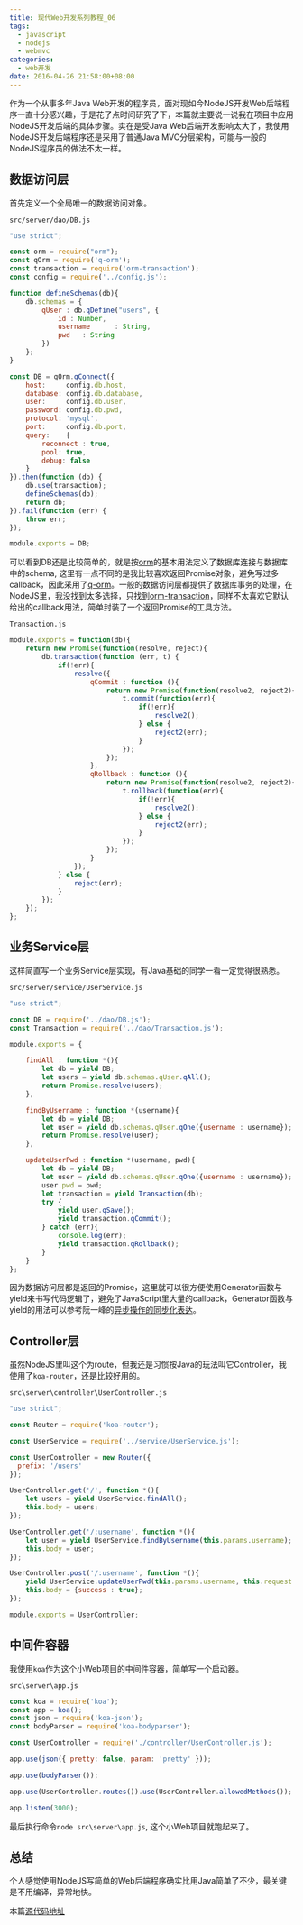 ```yaml
---
title: 现代Web开发系列教程_06
tags:
  - javascript
  - nodejs
  - webmvc
categories:
  - web开发
date: 2016-04-26 21:58:00+08:00
---
```

作为一个从事多年Java Web开发的程序员，面对现如今NodeJS开发Web后端程序一直十分感兴趣，于是花了点时间研究了下，本篇就主要说一说我在项目中应用NodeJS开发后端的具体步骤。实在是受Java Web后端开发影响太大了，我使用NodeJS开发后端程序还是采用了普通Java MVC分层架构，可能与一般的NodeJS程序员的做法不太一样。

## 数据访问层

首先定义一个全局唯一的数据访问对象。

`src/server/dao/DB.js`

```javascript
"use strict";

const orm = require("orm");
const qOrm = require('q-orm');
const transaction = require('orm-transaction');
const config = require('../config.js');

function defineSchemas(db){
    db.schemas = {
        qUser : db.qDefine("users", {
            id : Number,
            username      : String,
            pwd   : String
        })
    };
}

const DB = qOrm.qConnect({
    host:     config.db.host,
    database: config.db.database,
    user:     config.db.user,
    password: config.db.pwd,
    protocol: 'mysql',
    port:     config.db.port,
    query:    {
        reconnect : true,
        pool: true,
        debug: false
    }
}).then(function (db) {
    db.use(transaction);
    defineSchemas(db);
    return db;
}).fail(function (err) {
    throw err;
});

module.exports = DB;
```

可以看到DB还是比较简单的，就是按[orm](https://github.com/dresende/node-orm2)的基本用法定义了数据库连接与数据库中的schema, 这里有一点不同的是我比较喜欢返回Promise对象，避免写过多callback，因此采用了[q-orm](https://github.com/rafaelkaufmann/q-orm)。一般的数据访问层都提供了数据库事务的处理，在NodeJS里，我没找到太多选择，只找到[orm-transaction](https://github.com/dresende/node-orm-transaction)，同样不太喜欢它默认给出的callback用法，简单封装了一个返回Promise的工具方法。

`Transaction.js`

```javascript
module.exports = function(db){
    return new Promise(function(resolve, reject){
        db.transaction(function (err, t) {
            if(!err){
                resolve({
                    qCommit : function (){
                        return new Promise(function(resolve2, reject2){
                            t.commit(function(err){
                                if(!err){
                                    resolve2();
                                } else {
                                    reject2(err);
                                }
                            });
                        });
                    },
                    qRollback : function (){
                        return new Promise(function(resolve2, reject2){
                            t.rollback(function(err){
                                if(!err){
                                    resolve2();
                                } else {
                                    reject2(err);
                                }
                            });
                        });
                    }
                });
            } else {
                reject(err);
            }
        });
    });
};
```

## 业务Service层

这样简直写一个业务Service层实现，有Java基础的同学一看一定觉得很熟悉。

`src/server/service/UserService.js`

```javascript
"use strict";

const DB = require('../dao/DB.js');
const Transaction = require('../dao/Transaction.js');

module.exports = {

    findAll : function *(){
        let db = yield DB;
        let users = yield db.schemas.qUser.qAll();
        return Promise.resolve(users);
    },

    findByUsername : function *(username){
        let db = yield DB;
        let user = yield db.schemas.qUser.qOne({username : username});
        return Promise.resolve(user);
    },

    updateUserPwd : function *(username, pwd){
        let db = yield DB;
        let user = yield db.schemas.qUser.qOne({username : username});
        user.pwd = pwd;
        let transaction = yield Transaction(db);
        try {
            yield user.qSave();
            yield transaction.qCommit();
        } catch (err){
            console.log(err);
            yield transaction.qRollback();
        }
    }
};
```

因为数据访问层都是返回的Promise，这里就可以很方便使用Generator函数与yield来书写代码逻辑了，避免了JavaScript里大量的callback，Generator函数与yield的用法可以参考阮一峰的[异步操作的同步化表达](http://es6.ruanyifeng.com/#docs/generator)。

## Controller层

虽然NodeJS里叫这个为route，但我还是习惯按Java的玩法叫它Controller，我使用了`koa-router`，还是比较好用的。

`src\server\controller\UserController.js`

```javascript
"use strict";

const Router = require('koa-router');

const UserService = require('../service/UserService.js');

const UserController = new Router({
  prefix: '/users'
});

UserController.get('/', function *(){
    let users = yield UserService.findAll();
    this.body = users;
});

UserController.get('/:username', function *(){
    let user = yield UserService.findByUsername(this.params.username);
    this.body = user;
});

UserController.post('/:username', function *(){
    yield UserService.updateUserPwd(this.params.username, this.request.body.pwd);
    this.body = {success : true};
});

module.exports = UserController;
```

## 中间件容器

我使用`koa`作为这个小Web项目的中间件容器，简单写一个启动器。

`src\server\app.js`

```javascript
const koa = require('koa');
const app = koa();
const json = require('koa-json');
const bodyParser = require('koa-bodyparser');

const UserController = require('./controller/UserController.js');

app.use(json({ pretty: false, param: 'pretty' }));

app.use(bodyParser());

app.use(UserController.routes()).use(UserController.allowedMethods());

app.listen(3000);
```

最后执行命令`node src\server\app.js`, 这个小Web项目就跑起来了。

## 总结

个人感觉使用NodeJS写简单的Web后端程序确实比用Java简单了不少，最关键是不用编译，异常地快。

本篇[源代码地址](https://github.com/jeremyxu2010/web_dev/tree/master/demo6)
